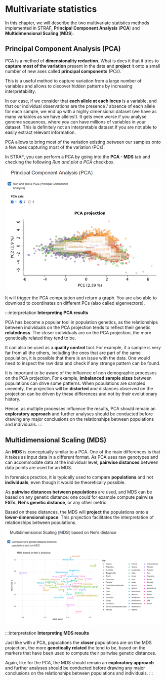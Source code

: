 # Multivariate statistics

In this chapter, we will describe the two multivariate statistics methods implemented
in STRAF, __Principal Component Analysis__ (**PCA**) and __Multidimensional Scaling__ (**MDS**).

## Principal Component Analysis (PCA)

PCA is a method of __dimensionality reduction__. What is does it that it tries to
__capture most of the variation__ present in the data and __project__ it onto a 
small number of new axes called __principal components__ (PCs).

This is a useful method to capture variation from a large number of variables and
allows to discover hidden patterns by increasing interpretability.

In our case, if we consider that __each allele at each locus__ is a variable, and that
our individual observations are the presence / absence of each allele for each sample,
we end up with a highly dimensional dataset (we have as many variables as we have
alleles!). It gets even worse if you analyse genome sequences, where you can have millions
of variables in your dataset. This is definitely not an interpretable dataset if you
are not able to easily extract relevant information.

PCA allows to bring most of the variation existing between our samples onto a few
axes capturing most of the variation (PCs).

In STRAF, you can perform a PCA by going into the __PCA - MDS__ tab and checking
the following _Run and plot a PCA_ checkbox.

<center><img src="img/capture_pca_1.png" class="capture"/></center>

It will trigger the PCA computation and return a graph. You are also able to 
download to coordinates on different PCs (also called eigenvectors).

:::interpretation
__Interpreting PCA results__

PCA has become a popular tool in population genetics, as the relationships between
individuals on the PCA projection tends to reflect their genetic __relatedness__. The
closer individuals are on the PCA projection, the more genetically related they tend to be.

It can also be used as a __quality control__ tool. For example, if a sample is very far
from all the others, including the ones that are part of the same population,
it is possible that there is an issue with the data. One would need to inspect
the raw data and check if any strange pattern can be found.

It is important to be aware of the influence of non demographic processes on
the PCA projection. For example, __imbalanced sample sizes__ between populations
can drive some patterns. When populations are sampled unevenly, the projection will
be __distorted__ and distances observed on the projection can be driven by these
differences and not by their evolutionary history.

Hence, as multiple processes influence the results, PCA should remain an 
__exploratory approach__ and further analyses should be conducted before drawing
any major conclusions on the relationships between populations and individuals.
:::


## Multidimensional Scaling (MDS)

An __MDS__ is conceptually similar to a PCA. One of the main differences is 
that it takes as input data in a different format. As PCA uses raw genotypes and
can accommodate data at the individual level, __pairwise distances__ between data 
points are used for an MDS. 

In forensics practice, it is typically used to compare __populations__ and not 
__individuals__, even though it would be theoretically possible.

As __pairwise distances between populations__ are used, and MDS can be based on
any genetic distance: one could for example compute pairwise __FSTs__, 
__Nei's genetic distance__, or any other metric.

Based on these distances, the MDS will __project__ the populations onto a 
__lower-dimensional space__. This projection facilitates the interpretation of 
relationships between populations.

<center><img src="img/capture_mds_1.png" class="capture"/></center>

:::interpretation
__Interpreting MDS results__

Just like with a PCA, populations the __closer__ populations are on the MDS projection,
the more __genetically related__ the tend to be, based on the markers that have been 
used to compute their pairwise genetic distances.

Again, like for the PCA, the MDS should remain an 
__exploratory approach__ and further analyses should be conducted before drawing
any major conclusions on the relationships between populations and individuals.
:::
